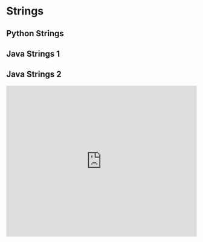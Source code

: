 # Strings

## Python Strings
<script src="https://ideone.com/e.js/zfIFG8" type="text/javascript" ></script>

## Java Strings 1
<script src="https://ideone.com/e.js/TU5iuZ" type="text/javascript" ></script>

## Java Strings 2
<script src="https://ideone.com/e.js/5qzLGE" type="text/javascript" ></script>

<iframe height="400px" width="100%" src="https://repl.it/@pambrose/DirectKnottyAutoresponder?lite=true" scrolling="no" frameborder="no" allowtransparency="true" allowfullscreen="true" sandbox="allow-forms allow-pointer-lock allow-popups allow-same-origin allow-scripts allow-modals"></iframe>